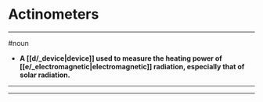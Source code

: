 # Actinometers
---
#noun
- **A [[d/_device|device]] used to measure the heating power of [[e/_electromagnetic|electromagnetic]] radiation, especially that of solar radiation.**
---
---
